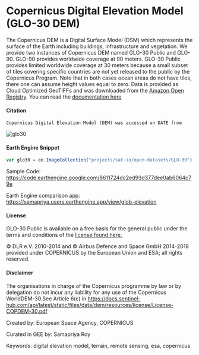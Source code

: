 # Copernicus Digital Elevation Model (GLO-30 DEM)

The Copernicus DEM is a Digital Surface Model (DSM) which represents the surface of the Earth including buildings, infrastructure and vegetation. We provide two instances of Copernicus DEM named GLO-30 Public and GLO-90. GLO-90 provides worldwide coverage at 90 meters. GLO-30 Public provides limited worldwide coverage at 30 meters because a small subset of tiles covering specific countries are not yet released to the public by the Copernicus Program. Note that in both cases ocean areas do not have tiles, there one can assume height values equal to zero. Data is provided as Cloud Optimized GeoTIFFs and was downloaded from the [Amazon Open Registry](https://registry.opendata.aws/copernicus-dem/). You can read the [documentation here](https://copernicus-dem-30m.s3.amazonaws.com/readme.html)

#### Citation

```
Copernicus Digital Elevation Model (DEM) was accessed on DATE from
```

![glo30](https://user-images.githubusercontent.com/6677629/153137961-1f1879cf-3ca9-44ff-afed-0e40bcd1dba6.gif)

#### Earth Engine Snippet

```js
var glo30 = ee.ImageCollection("projects/sat-io/open-datasets/GLO-30");
```

Sample Code: https://code.earthengine.google.com/8611724dc2ed93d377dee0ab6064c79e

Earth Engine comparison app: https://samapriya.users.earthengine.app/view/glob-elevation

#### License
GLO-30 Public is available on a free basis for the general public under the terms and conditions of the [license found here.](https://docs.sentinel-hub.com/api/latest/static/files/data/dem/resources/license/License-COPDEM-30.pdf)

© DLR e.V. 2010-2014 and © Airbus Defence and Space GmbH 2014-2018 provided under COPERNICUS by the European Union and ESA; all rights reserved.

#### Disclaimer
The organisations in charge of the Copernicus programme by law or by delegation do not incur any liability for any use
of the Copernicus WorldDEM-30.See Article 6(c) in https://docs.sentinel-hub.com/api/latest/static/files/data/dem/resources/license/License-COPDEM-30.pdf


Created by: European Space Agency, COPERNICUS

Curated in GEE by: Samapriya Roy

Keywords: digital elevation model, terrain, remote sensing, esa, copernicus
